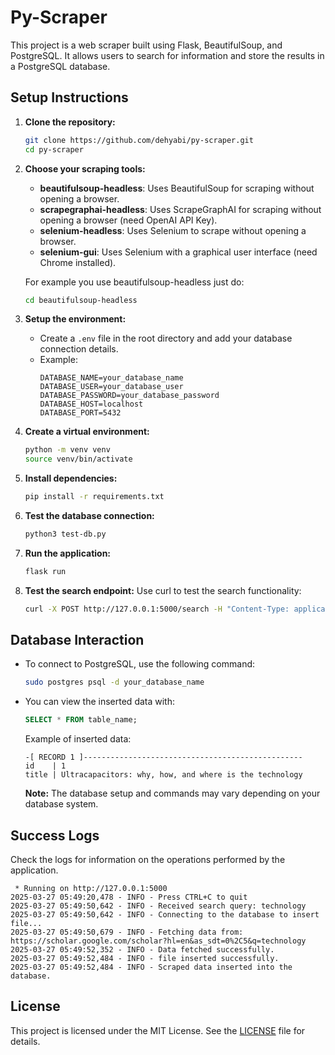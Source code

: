# Py-Scraper

This project is a web scraper built using Flask, BeautifulSoup, and PostgreSQL. It allows users to search for information and store the results in a PostgreSQL database.

## Setup Instructions

1. **Clone the repository:**

   ```bash
   git clone https://github.com/dehyabi/py-scraper.git
   cd py-scraper
   ```

2. **Choose your scraping tools:**

   - **beautifulsoup-headless**: Uses BeautifulSoup for scraping without opening a browser.
   - **scrapegraphai-headless**: Uses ScrapeGraphAI for scraping without opening a browser (need OpenAI API Key).
   - **selenium-headless**: Uses Selenium to scrape without opening a browser.
   - **selenium-gui**: Uses Selenium with a graphical user interface (need Chrome installed).

   For example you use beautifulsoup-headless just do:

   ```bash
   cd beautifulsoup-headless
   ```

3. **Setup the environment:**

   - Create a `.env` file in the root directory and add your database connection details.
   - Example:
     ```
     DATABASE_NAME=your_database_name
     DATABASE_USER=your_database_user
     DATABASE_PASSWORD=your_database_password
     DATABASE_HOST=localhost
     DATABASE_PORT=5432
     ```

4. **Create a virtual environment:**

   ```bash
   python -m venv venv
   source venv/bin/activate
   ```

5. **Install dependencies:**

   ```bash
   pip install -r requirements.txt
   ```

6. **Test the database connection:**

   ```bash
   python3 test-db.py
   ```

7. **Run the application:**

   ```bash
   flask run
   ```

8. **Test the search endpoint:**
   Use curl to test the search functionality:
   ```bash
   curl -X POST http://127.0.0.1:5000/search -H "Content-Type: application/json" -d '{"candidate_id": 3, "query": "technology"}'
   ```

## Database Interaction

- To connect to PostgreSQL, use the following command:

  ```bash
  sudo postgres psql -d your_database_name
  ```

- You can view the inserted data with:

  ```sql
  SELECT * FROM table_name;
  ```

  Example of inserted data:

  ```
  -[ RECORD 1 ]-------------------------------------------------
  id    | 1
  title | Ultracapacitors: why, how, and where is the technology
  ```

  **Note:** The database setup and commands may vary depending on your database system.

## Success Logs

Check the logs for information on the operations performed by the application.

```
 * Running on http://127.0.0.1:5000
2025-03-27 05:49:20,478 - INFO - Press CTRL+C to quit
2025-03-27 05:49:50,642 - INFO - Received search query: technology
2025-03-27 05:49:50,642 - INFO - Connecting to the database to insert file...
2025-03-27 05:49:50,679 - INFO - Fetching data from: https://scholar.google.com/scholar?hl=en&as_sdt=0%2C5&q=technology
2025-03-27 05:49:52,352 - INFO - Data fetched successfully.
2025-03-27 05:49:52,484 - INFO - file inserted successfully.
2025-03-27 05:49:52,484 - INFO - Scraped data inserted into the database.
```

## License

This project is licensed under the MIT License. See the [LICENSE](LICENSE.md) file for details.

